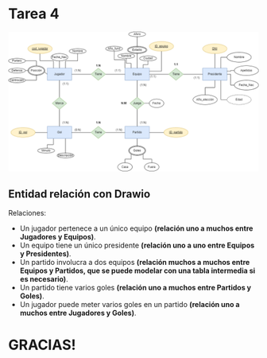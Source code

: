 # Tarea 4
![Tarea cuatro diagrama](https://github.com/aguemarrero/base-datos/blob/main/tareas/Unidad-2/Unidad-2-3/tarea-4/img/EntidadRelacion.drawio.png)

## Entidad relación con Drawio

Relaciones: 
- Un jugador pertenece a un único equipo **(relación uno a muchos entre Jugadores y Equipos)**.
- Un equipo tiene un único presidente **(relación uno a uno entre Equipos y Presidentes)**.
- Un partido involucra a dos equipos **(relación muchos a muchos entre Equipos y Partidos, que se puede modelar con una tabla intermedia si es necesario)**.
- Un partido tiene varios goles **(relación uno a muchos entre Partidos y Goles)**.
- Un jugador puede meter varios goles en un partido **(relación uno a muchos entre Jugadores y Goles)**.

# GRACIAS!
